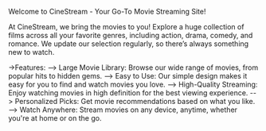 Welcome to CineStream - Your Go-To Movie Streaming Site!

At CineStream, we bring the movies to you! Explore a huge collection of films across all your favorite genres, including action, drama, comedy, and romance. We update our selection regularly, so there’s always something new to watch.

->Features:
--> Large Movie Library: Browse our wide range of movies, from popular hits to hidden gems.
--> Easy to Use: Our simple design makes it easy for you to find and watch movies you love.
--> High-Quality Streaming: Enjoy watching movies in high definition for the best viewing experience.
--> Personalized Picks: Get movie recommendations based on what you like.
--> Watch Anywhere: Stream movies on any device, anytime, whether you're at home or on the go.
